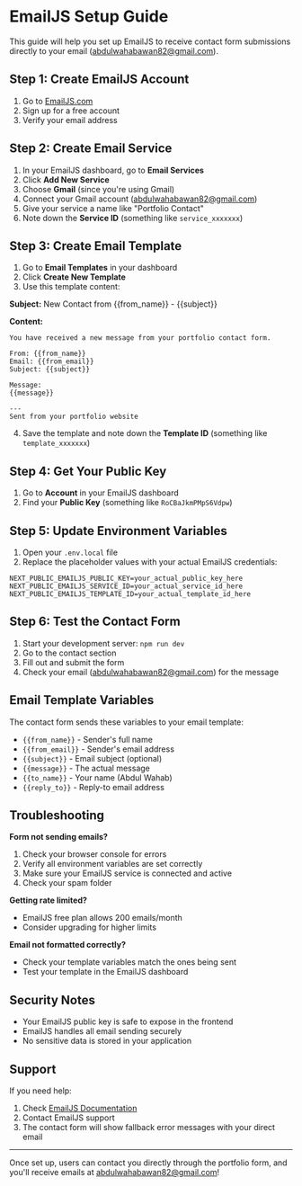 # EmailJS Setup Guide

This guide will help you set up EmailJS to receive contact form submissions directly to your email (abdulwahabawan82@gmail.com).

## Step 1: Create EmailJS Account

1. Go to [EmailJS.com](https://www.emailjs.com/)
2. Sign up for a free account
3. Verify your email address

## Step 2: Create Email Service

1. In your EmailJS dashboard, go to **Email Services**
2. Click **Add New Service**
3. Choose **Gmail** (since you're using Gmail)
4. Connect your Gmail account (abdulwahabawan82@gmail.com)
5. Give your service a name like "Portfolio Contact"
6. Note down the **Service ID** (something like `service_xxxxxxx`)

## Step 3: Create Email Template

1. Go to **Email Templates** in your dashboard
2. Click **Create New Template**
3. Use this template content:

**Subject:** New Contact from {{from_name}} - {{subject}}

**Content:**
```
You have received a new message from your portfolio contact form.

From: {{from_name}}
Email: {{from_email}}
Subject: {{subject}}

Message:
{{message}}

---
Sent from your portfolio website
```

4. Save the template and note down the **Template ID** (something like `template_xxxxxxx`)

## Step 4: Get Your Public Key

1. Go to **Account** in your EmailJS dashboard
2. Find your **Public Key** (something like `RoCBaJkmPMpS6Vdpw`)

## Step 5: Update Environment Variables

1. Open your `.env.local` file
2. Replace the placeholder values with your actual EmailJS credentials:

```env
NEXT_PUBLIC_EMAILJS_PUBLIC_KEY=your_actual_public_key_here
NEXT_PUBLIC_EMAILJS_SERVICE_ID=your_actual_service_id_here
NEXT_PUBLIC_EMAILJS_TEMPLATE_ID=your_actual_template_id_here
```

## Step 6: Test the Contact Form

1. Start your development server: `npm run dev`
2. Go to the contact section
3. Fill out and submit the form
4. Check your email (abdulwahabawan82@gmail.com) for the message

## Email Template Variables

The contact form sends these variables to your email template:

- `{{from_name}}` - Sender's full name
- `{{from_email}}` - Sender's email address
- `{{subject}}` - Email subject (optional)
- `{{message}}` - The actual message
- `{{to_name}}` - Your name (Abdul Wahab)
- `{{reply_to}}` - Reply-to email address

## Troubleshooting

**Form not sending emails?**
1. Check your browser console for errors
2. Verify all environment variables are set correctly
3. Make sure your EmailJS service is connected and active
4. Check your spam folder

**Getting rate limited?**
- EmailJS free plan allows 200 emails/month
- Consider upgrading for higher limits

**Email not formatted correctly?**
- Check your template variables match the ones being sent
- Test your template in the EmailJS dashboard

## Security Notes

- Your EmailJS public key is safe to expose in the frontend
- EmailJS handles all email sending securely
- No sensitive data is stored in your application

## Support

If you need help:
1. Check [EmailJS Documentation](https://www.emailjs.com/docs/)
2. Contact EmailJS support
3. The contact form will show fallback error messages with your direct email

---

Once set up, users can contact you directly through the portfolio form, and you'll receive emails at abdulwahabawan82@gmail.com! 